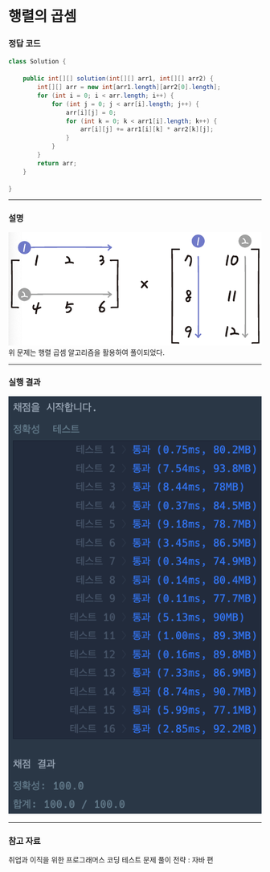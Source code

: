 # 행렬의 곱셈

### 정답 코드

```java
class Solution {

    public int[][] solution(int[][] arr1, int[][] arr2) {
        int[][] arr = new int[arr1.length][arr2[0].length];
        for (int i = 0; i < arr.length; i++) {
            for (int j = 0; j < arr[i].length; j++) {
                arr[i][j] = 0;
                for (int k = 0; k < arr1[i].length; k++) {
                    arr[i][j] += arr1[i][k] * arr2[k][j];
                }
            }
        }
        return arr;
    }

}
```

---

### 설명
![img.png](img.png)
위 문제는 행렬 곱셈 알고리즘을 활용하여 풀이되었다.

---

### 실행 결과
![img_1.png](img_1.png)

---

### 참고 자료
취업과 이직을 위한 프로그래머스 코딩 테스트 문제 풀이 전략 : 자바 편
